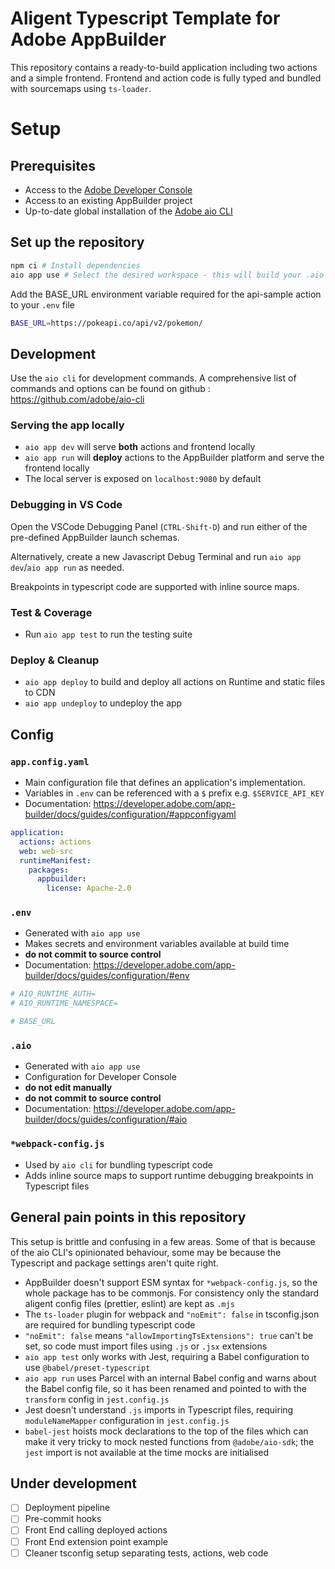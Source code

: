 # Aligent Typescript Template for Adobe AppBuilder

This repository contains a ready-to-build application including two actions and a simple frontend.
Frontend and action code is fully typed and bundled with sourcemaps using `ts-loader`.

# Setup

## Prerequisites

- Access to the [Adobe Developer Console](https://developer.adobe.com/developer-console/)
- Access to an existing AppBuilder project
- Up-to-date global installation of the [Adobe aio CLI](https://developer.adobe.com/runtime/docs/guides/tools/cli_install/)

## Set up the repository

```bash
npm ci # Install dependencies
aio app use # Select the desired workspace - this will build your .aio and .env files
```

Add the BASE_URL environment variable required for the api-sample action to your `.env` file

```bash
BASE_URL=https://pokeapi.co/api/v2/pokemon/
```

## Development

Use the `aio cli` for development commands. A comprehensive list of commands and options can be found on github : https://github.com/adobe/aio-cli

### Serving the app locally

- `aio app dev` will serve **both** actions and frontend locally
- `aio app run` will **deploy** actions to the AppBuilder platform and serve the frontend locally
- The local server is exposed on `localhost:9080` by default

### Debugging in VS Code

Open the VSCode Debugging Panel (`CTRL-Shift-D`) and run either of the pre-defined AppBuilder launch schemas.

Alternatively, create a new Javascript Debug Terminal and run `aio app dev`/`aio app run` as needed.

Breakpoints in typescript code are supported with inline source maps.

### Test & Coverage

- Run `aio app test` to run the testing suite

### Deploy & Cleanup

- `aio app deploy` to build and deploy all actions on Runtime and static files to CDN
- `aio app undeploy` to undeploy the app

## Config

### `app.config.yaml`

- Main configuration file that defines an application's implementation.
- Variables in `.env` can be referenced with a `$` prefix e.g. `$SERVICE_API_KEY`
- Documentation: https://developer.adobe.com/app-builder/docs/guides/configuration/#appconfigyaml

```yaml
application:
  actions: actions
  web: web-src
  runtimeManifest:
    packages:
      appbuilder:
        license: Apache-2.0
```

### `.env`

- Generated with `aio app use`
- Makes secrets and environment variables available at build time
- **do not commit to source control**
- Documentation: https://developer.adobe.com/app-builder/docs/guides/configuration/#env

```bash
# AIO_RUNTIME_AUTH=
# AIO_RUNTIME_NAMESPACE=

# BASE_URL
```

### `.aio`

- Generated with `aio app use`
- Configuration for Developer Console
- **do not edit manually**
- **do not commit to source control**
- Documentation: https://developer.adobe.com/app-builder/docs/guides/configuration/#aio

### `*webpack-config.js`

- Used by `aio cli` for bundling typescript code
- Adds inline source maps to support runtime debugging breakpoints in Typescript files

## General pain points in this repository

This setup is brittle and confusing in a few areas. Some of that is because of the aio CLI's opinionated behaviour, some may be because the Typescript and package settings aren't quite right.

- AppBuilder doesn't support ESM syntax for `*webpack-config.js`, so the whole package has to be commonjs. For consistency only the standard aligent config files (prettier, eslint) are kept as `.mjs`
- The `ts-loader` plugin for webpack and `"noEmit": false` in tsconfig.json are required for bundling typescript code
- `"noEmit": false` means `"allowImportingTsExtensions": true` can't be set, so code must import files using `.js` or `.jsx` extensions
- `aio app test` only works with Jest, requiring a Babel configuration to use `@babel/preset-typescript`
- `aio app run` uses Parcel with an internal Babel config and warns about the Babel config file, so it has been renamed and pointed to with the `transform` config in `jest.config.js`
- Jest doesn't understand `.js` imports in Typescript files, requiring `moduleNameMapper` configuration in `jest.config.js`
- `babel-jest` hoists mock declarations to the top of the files which can make it very tricky to mock nested functions from `@adobe/aio-sdk`; the `jest` import is not available at the time mocks are initialised

## Under development

- [ ] Deployment pipeline
- [ ] Pre-commit hooks
- [ ] Front End calling deployed actions
- [ ] Front End extension point example
- [ ] Cleaner tsconfig setup separating tests, actions, web code
